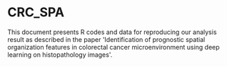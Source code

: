 # CRC_SPA

This document presents R codes and data for reproducing our analysis result as described in the paper  'Identification of prognostic spatial organization features in colorectal cancer microenvironment using deep learning on histopathology images'. 
